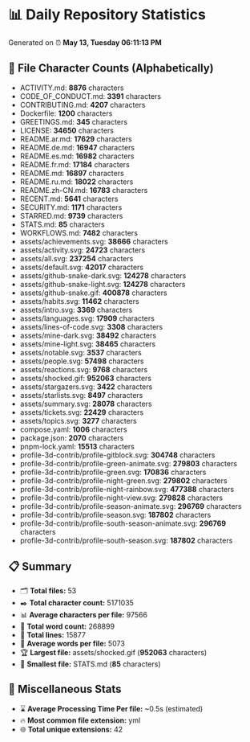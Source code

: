 # 📊 Daily Repository Statistics
Generated on ⏰ **May 13, Tuesday 06:11:13 PM**

## 📂 File Character Counts (Alphabetically)
- ACTIVITY.md: **8876** characters
- CODE_OF_CONDUCT.md: **3391** characters
- CONTRIBUTING.md: **4207** characters
- Dockerfile: **1200** characters
- GREETINGS.md: **345** characters
- LICENSE: **34650** characters
- README.ar.md: **17629** characters
- README.de.md: **16947** characters
- README.es.md: **16982** characters
- README.fr.md: **17184** characters
- README.md: **16897** characters
- README.ru.md: **18022** characters
- README.zh-CN.md: **16783** characters
- RECENT.md: **5641** characters
- SECURITY.md: **1171** characters
- STARRED.md: **9739** characters
- STATS.md: **85** characters
- WORKFLOWS.md: **7482** characters
- assets/achievements.svg: **38666** characters
- assets/activity.svg: **24723** characters
- assets/all.svg: **237254** characters
- assets/default.svg: **42017** characters
- assets/github-snake-dark.svg: **124278** characters
- assets/github-snake-light.svg: **124278** characters
- assets/github-snake.gif: **400878** characters
- assets/habits.svg: **11462** characters
- assets/intro.svg: **3369** characters
- assets/languages.svg: **17909** characters
- assets/lines-of-code.svg: **3308** characters
- assets/mine-dark.svg: **38492** characters
- assets/mine-light.svg: **38465** characters
- assets/notable.svg: **3537** characters
- assets/people.svg: **57498** characters
- assets/reactions.svg: **9768** characters
- assets/shocked.gif: **952063** characters
- assets/stargazers.svg: **3422** characters
- assets/starlists.svg: **8497** characters
- assets/summary.svg: **28078** characters
- assets/tickets.svg: **22429** characters
- assets/topics.svg: **3277** characters
- compose.yaml: **1006** characters
- package.json: **2070** characters
- pnpm-lock.yaml: **15513** characters
- profile-3d-contrib/profile-gitblock.svg: **304748** characters
- profile-3d-contrib/profile-green-animate.svg: **279803** characters
- profile-3d-contrib/profile-green.svg: **170836** characters
- profile-3d-contrib/profile-night-green.svg: **279802** characters
- profile-3d-contrib/profile-night-rainbow.svg: **477388** characters
- profile-3d-contrib/profile-night-view.svg: **279828** characters
- profile-3d-contrib/profile-season-animate.svg: **296769** characters
- profile-3d-contrib/profile-season.svg: **187802** characters
- profile-3d-contrib/profile-south-season-animate.svg: **296769** characters
- profile-3d-contrib/profile-south-season.svg: **187802** characters

## 📋 Summary
- 🗂️ **Total files:** 53
- ✒️ **Total character count:** 5171035
- 📊 **Average characters per file:** 97566
- 📝 **Total word count:** 268899
- 🧾 **Total lines:** 15877
- 📐 **Average words per file:** 5073
- 🏆 **Largest file:** assets/shocked.gif (**952063** characters)
- 🥉 **Smallest file:** STATS.md (**85** characters)

## 🌟 Miscellaneous Stats
- ⌛ **Average Processing Time Per file:** ~0.5s (estimated)
- 🔥 **Most common file extension:** yml
- 🌐 **Total unique extensions:** 42
